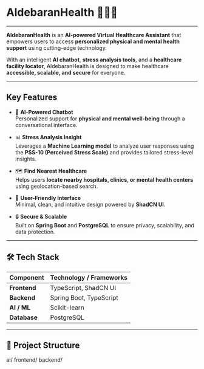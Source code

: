 # AldebaranHealth 👨🏻‍⚕️

---

**AldebaranHealth** is an **AI-powered Virtual Healthcare Assistant** that empowers users to access **personalized physical and mental health support** using cutting-edge technology.  

With an intelligent **AI chatbot**, **stress analysis tools**, and a **healthcare facility locator**, AldebaranHealth is designed to make healthcare **accessible, scalable, and secure** for everyone.

---

## Key Features

- 🤖 **AI-Powered Chatbot**  
  Personalized support for **physical and mental well-being** through a conversational interface.

- 📊 **Stress Analysis Insight**  
  Leverages a **Machine Learning model** to analyze user responses using the **PSS-10 (Perceived Stress Scale)** and provides tailored stress-level insights.

- 🗺️ **Find Nearest Healthcare**  
  Helps users **locate nearby hospitals, clinics, or mental health centers** using geolocation-based search.

- 📑 **User-Friendly Interface**  
  Minimal, clean, and intuitive design powered by **ShadCN UI**.

- 🔒 **Secure & Scalable**  
  Built on **Spring Boot** and **PostgreSQL** to ensure privacy, scalability, and data protection.

---

## 🛠️ Tech Stack

| Component   | Technology / Frameworks        |
|-------------|--------------------------------|
| **Frontend** | TypeScript, ShadCN UI          |
| **Backend**  | Spring Boot, TypeScript        |
| **AI / ML**  | Scikit-learn                   |
| **Database** | PostgreSQL                     |

---

## 📂 Project Structure

ai/
frontend/
backend/
